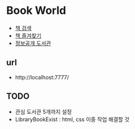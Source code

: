 # Book World

- [책 검색](./src/html/search-book.html) 
- [책 즐겨찾기](./src/html/favorite.html) 
- [정보공개 도서관](./src/html/library.html) 


## url
- http://localhost:7777/


## TODO
- 관심 도서관 5개까지 설정
- LibraryBookExist : html, css 이중 작업 해결할 것